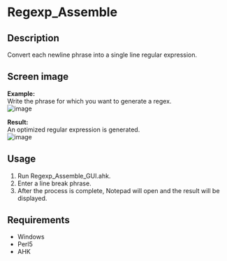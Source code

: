 # Regexp_Assemble 

## Description  
Convert each newline phrase into a single line regular expression.  

## Screen image
**Example:**  
Write the phrase for which you want to generate a regex.  
![image](https://user-images.githubusercontent.com/10069642/83731205-15832980-a685-11ea-98f5-857caf14b11d.png)  

**Result:**  
An optimized regular expression is generated.  
![image](https://user-images.githubusercontent.com/10069642/83731383-6430c380-a685-11ea-8eff-e14046f115f2.png)  

## Usage
1. Run Regexp_Assemble_GUI.ahk.
2. Enter a line break phrase.
3. After the process is complete, Notepad will open and the result will be displayed.

## Requirements
- Windows
- Perl5
- AHK
